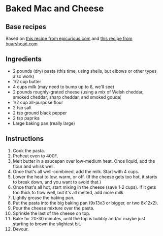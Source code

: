 # Baked Mac and Cheese

## Base recipes
Based on [this recipe from epicurious.com](https://www.epicurious.com/recipes/member/views/smoked-gouda-mac-and-cheese-51526451) and [this recipe from boarshead.com](https://boarshead.com/recipes/detail/1581808522-smoked-gouda-mac-cheese)

## Ingredients

* 2 pounds (dry) pasta (this time, using shells, but elbows or other types also work)
* 1/2 cup butter
* 4 cups milk (may need to bump up to 8, we'll see)
* 2 pounds roughly-grated cheese (using a mix of Welsh cheddar, smoked cheddar, sharp cheddar, and smoked gouda)
* 1/2 cup all-purpose flour
* 2 tsp salt
* 2 tsp ground black pepper
* 2 tsp paprika
* Large baking pan (really large)

## Instructions
1. Cook the pasta.
1. Preheat oven to 400F.
1. Melt butter in a saucepan over low-medium heat.  Once liquid, add the flour and whisk well.
1. Once that's all well-combined, add the milk.  Start with 4 cups.
1. Lower the heat to low, warm, or off.  (If the cheese gets too hot, it starts to break down, and you want to avoid that.)
1. Once that's all hot, start mixing in the cheese (save 1-2 cups).  If it gets too thick to flow well, but it's all melted, add more milk.
1. Lightly grease the baking pan.
1. Put the pasta into the big baking pan (9x13x3 or bigger, or two 8x12x2).
1. Pour the cheese mixture over the pasta.
1. Sprinkle the last of the cheese on top.
1. Bake for 20-30 minutes, until the top is bubbly and/or maybe just starting to brown the slightest bit.
1. Devour.
